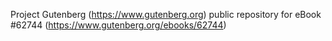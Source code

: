Project Gutenberg (https://www.gutenberg.org) public repository for eBook #62744 (https://www.gutenberg.org/ebooks/62744)
